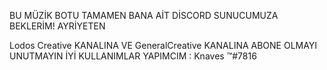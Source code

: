 BU MÜZİK BOTU TAMAMEN BANA AİT DİSCORD SUNUCUMUZA BEKLERİM! AYRİYETEN 

Lodos Creative KANALINA 
VE
GeneralCreative KANALINA ABONE OLMAYI UNUTMAYIN İYİ KULLANIMLAR
YAPIMCIM : Knaves ™#7816
